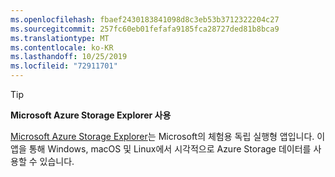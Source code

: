 ```yaml
---
ms.openlocfilehash: fbaef2430183841098d8c3eb53b3712322204c27
ms.sourcegitcommit: 257fc60eb01fefafa9185fca28727ded81b8bca9
ms.translationtype: MT
ms.contentlocale: ko-KR
ms.lasthandoff: 10/25/2019
ms.locfileid: "72911701"
---
```

> [!TIP]
> 
> **Microsoft Azure Storage Explorer 사용**
> 
> [Microsoft Azure Storage Explorer](/azure/vs-azure-tools-storage-manage-with-storage-explorer)는 Microsoft의 체험용 독립 실행형 앱입니다. 이 앱을 통해 Windows, macOS 및 Linux에서 시각적으로 Azure Storage 데이터를 사용할 수 있습니다.
> 
>